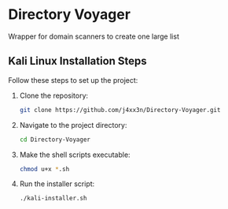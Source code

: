 # Directory Voyager 
  Wrapper for domain scanners to create one large list

## Kali Linux Installation Steps

Follow these steps to set up the project:

1. Clone the repository:
    ```sh
    git clone https://github.com/j4xx3n/Directory-Voyager.git
    ```

2. Navigate to the project directory:
    ```sh
    cd Directory-Voyager
    ```

3. Make the shell scripts executable:
    ```sh
    chmod u+x *.sh
    ```

4. Run the installer script:
    ```sh
    ./kali-installer.sh
    ```

    
